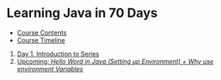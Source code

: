 # Learning Java in 70 Days
<ul>
 <li>
<a href="https://github.com/talhaprogrammer/java-basics-for-android-developers/raw/master/Weekly%20Outline.docx">Course Contents</a></li>
<li>
<a href="https://github.com/talhaprogrammer/java-basics-for-android-developers/raw/master/Target%20TimeFrame.xlsx">Course Timeline </a>
 </li>
 </ul>
<ol>
 <li><a href="https://www.youtube.com/watch?v=WJIxqneNTbo&list=PLeFz5Wk_Sc0iGnzxLUiuN77riGOSFpxHx&index=2&t=0s">Day 1. Introduction to Series</a></li>
 <li><a href="https://www.youtube.com/watch?v=WJIxqneNTbo&list=PLeFz5Wk_Sc0iGnzxLUiuN77riGOSFpxHx&index=2&t=0s">Upcoming:<em> Hello Word in Java (Setting up Environment) + Why use environment Variables</em></a></li>
</ol>
